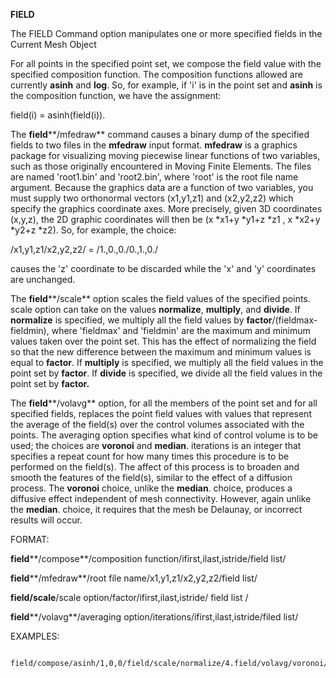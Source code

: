 
 **FIELD**

  The FIELD Command option manipulates one or more specified fields in
  the Current Mesh Object
 
  For all points in the specified point set, we compose the field
  value with the specified composition function. The composition
  functions allowed are currently **asinh** and **log**. So, for
  example, if 'i' is in the point set and **asinh** is the composition
  function, we have the assignment:
 
   field(i) = asinh(field(i)).
 
  The **field****/mfedraw** command causes a binary dump of the
  specified fields to two files in the **mfedraw** input format.
  **mfedraw** is a graphics package for visualizing moving piecewise
  linear functions of two variables, such as those originally
  encountered in Moving Finite Elements. The files are named
  'root1.bin' and 'root2.bin', where 'root' is the root file name
  argument. Because the graphics data are a function of two variables,
  you must supply two orthonormal vectors (x1,y1,z1) and (x2,y2,z2)
  which specify the graphics coordinate axes. More precisely, given 3D
  coordinates (x,y,z), the 2D graphic coordinates will then be
  (x
*x1+y
*y1+z
*z1 , x
*x2+y
*y2+z
*z2). So, for example, the
  choice:
 
   /x1,y1,z1/x2,y2,z2/ = /1.,0.,0./0.,1.,0./
 
  causes the 'z' coordinate to be discarded while the 'x' and 'y'
  coordinates are unchanged.
 
  The **field****/scale** option scales the field values of the
  specified points. scale option can take on the values **normalize**,
  **multiply**, and **divide**. If **normalize** is specified, we
  multiply all the field values by **factor**/(fieldmax-fieldmin),
  where 'fieldmax' and 'fieldmin' are the maximum and minimum values
  taken over the point set. This has the effect of normalizing the
  field so that the new difference between the maximum and minimum
  values is equal to **factor**. If **multiply** is specified, we
  multiply all the field values in the point set by **factor**. If
  **divide** is specified, we divide all the field values in the point
  set by **factor.**
 
  The **field****/volavg** option, for all the members of the point
  set and for all specified fields, replaces the point field values
  with values that represent the average of the field(s) over the
  control volumes associated with the points. The averaging option
  specifies what kind of control volume is to be used; the choices are
  **voronoi** and **median**. iterations is an integer that specifies
  a repeat count for how many times this procedure is to be performed
  on the field(s). The affect of this process is to broaden and smooth
  the features of the field(s), similar to the effect of a diffusion
  process. The **voronoi** choice, unlike the **median**. choice,
  produces a diffusive effect independent of mesh connectivity.
  However, again unlike the **median**. choice, it requires that the
  mesh be Delaunay, or incorrect results will occur.

 FORMAT:

  **field****/compose**/composition
  function/ifirst,ilast,istride/field list/

  **field****/mfedraw**/root file name/x1,y1,z1/x2,y2,z2/field list/

  **field/scale**/scale option/factor/ifirst,ilast,istride/ field
  list /

  **field****/volavg**/averaging
  option/iterations/ifirst,ilast,istride/filed list/

 EXAMPLES:

     field/compose/asinh/1,0,0/field/scale/normalize/4.field/volavg/voronoi/4/1
